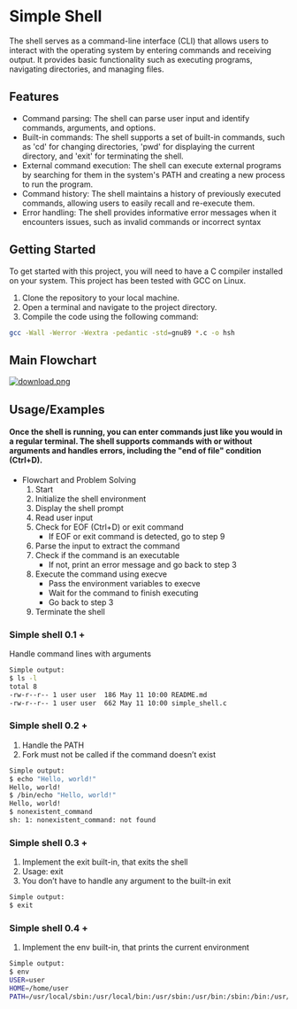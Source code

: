 
# Simple Shell

The shell serves as a command-line interface (CLI) that allows users to interact with the operating system by entering commands and receiving output. It provides basic functionality such as executing programs, navigating directories, and managing files.



## Features

- Command parsing: The shell can parse user input and identify commands, arguments, and options.
- Built-in commands: The shell supports a set of built-in commands, such as 'cd' for changing directories, 'pwd' for displaying the current directory, and 'exit' for terminating the shell.
- External command execution: The shell can execute external programs by searching for them in the system's PATH and creating a new process to run the program.
- Command history: The shell maintains a history of previously executed commands, allowing users to easily recall and re-execute them.
- Error handling: The shell provides informative error messages when it encounters issues, such as invalid commands or incorrect syntax

## Getting Started

To get started with this project, you will need to have a C compiler installed on your system. This project has been tested with GCC on Linux.

1. Clone the repository to your local machine.
2. Open a terminal and navigate to the project directory.
3. Compile the code using the following command:

```bash
gcc -Wall -Werror -Wextra -pedantic -std=gnu89 *.c -o hsh
```
##  Main Flowchart

[![download.png](https://i.postimg.cc/bwVcmFNs/download.png)](https://postimg.cc/YvFs9RFH)

## Usage/Examples
####  Once the shell is running, you can enter commands just like you would in a regular terminal. The shell supports commands with or without arguments and handles errors, including the "end of file" condition (Ctrl+D).
- Flowchart and Problem Solving
    1. Start
    2. Initialize the shell environment
    3. Display the shell prompt
    4. Read user input
    5. Check for EOF (Ctrl+D) or exit command
        - If EOF or exit command is detected, go to step 9
    6. Parse the input to extract the command
    7. Check if the command is an executable
        - If not, print an error message and go back to step 3
    8. Execute the command using execve
        - Pass the environment variables to execve
        - Wait for the command to finish executing
        - Go back to step 3
    10. Terminate the shell
### Simple shell 0.1 +
Handle command lines with arguments
```bash
Simple output:
$ ls -l
total 8
-rw-r--r-- 1 user user  186 May 11 10:00 README.md
-rw-r--r-- 1 user user  662 May 11 10:00 simple_shell.c
```
 ### Simple shell 0.2 +
1. Handle the PATH
2. Fork must not be called if the command doesn’t exist

```bash
Simple output:
$ echo "Hello, world!"
Hello, world!
$ /bin/echo "Hello, world!"
Hello, world!
$ nonexistent_command
sh: 1: nonexistent_command: not found
```
### Simple shell 0.3 +
1. Implement the exit built-in, that exits the shell
2. Usage: exit
3. You don’t have to handle any argument to the built-in exit
```bash
Simple output:
$ exit
```
### Simple shell 0.4 +
1. Implement the env built-in, that prints the current environment
```bash
Simple output:
$ env
USER=user
HOME=/home/user
PATH=/usr/local/sbin:/usr/local/bin:/usr/sbin:/usr/bin:/sbin:/bin:/usr/games:/usr/local/games:/snap/bin
```